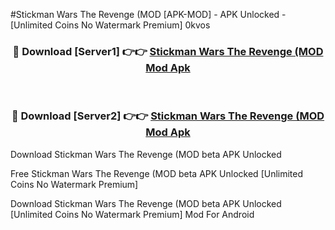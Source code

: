 #Stickman Wars The Revenge (MOD [APK-MOD] - APK Unlocked - [Unlimited Coins No Watermark Premium] 0kvos



<div align="center">

<h3>🔴 Download [Server1] 👉👉 <a href="https://momento.my/?title=Stickman_Wars_The_Revenge_(MOD">Stickman Wars The Revenge (MOD Mod Apk</a></h3><br>

<h3>🔴 Download [Server2] 👉👉 <a href="https://momento.my/?title=Stickman_Wars_The_Revenge_(MOD">Stickman Wars The Revenge (MOD Mod Apk</a></h3>
</div>



Download Stickman Wars The Revenge (MOD beta APK Unlocked

Free Stickman Wars The Revenge (MOD beta APK Unlocked [Unlimited Coins No Watermark Premium]

Download Stickman Wars The Revenge (MOD beta APK Unlocked [Unlimited Coins No Watermark Premium] Mod For Android
